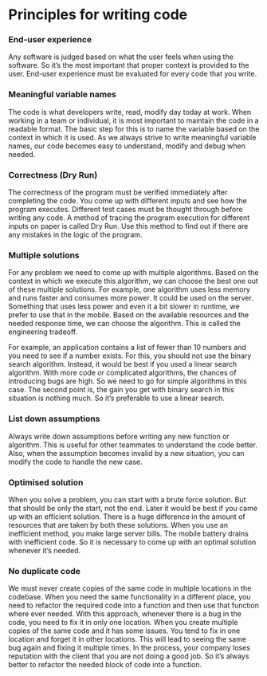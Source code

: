 # Principles for writing code
### End-user experience
Any software is judged based on what the user feels when using the software. So it’s the most important that proper context is provided to the user. End-user experience must be evaluated for every code that you write.

### Meaningful variable names
The code is what developers write, read, modify day today at work. When working in a team or individual, it is most important to maintain the code in a readable format. The basic step for this is to name the variable based on the context in which it is used. As we always strive to write meaningful variable names, our code becomes easy to understand, modify and debug when needed.

### Correctness (Dry Run)
The correctness of the program must be verified immediately after completing the code. You come up with different inputs and see how the program executes. Different test cases must be thought through before writing any code. A method of tracing the program execution for different inputs on paper is called Dry Run. Use this method to find out if there are any mistakes in the logic of the program.

### Multiple solutions
For any problem we need to come up with multiple algorithms. Based on the context in which we execute this algorithm, we can choose the best one out of these multiple solutions. For example, one algorithm uses less memory and runs faster and consumes more power. It could be used on the server. Something that uses less power and even it a bit slower in runtime, we prefer to use that in the mobile. Based on the available resources and the needed response time, we can choose the algorithm. This is called the engineering tradeoff. 

For example, an application contains a list of fewer than 10 numbers and you need to see if a number exists. For this, you should not use the binary search algorithm. Instead, it would be best if you used a linear search algorithm. With more code or complicated algorithms, the chances of introducing bugs are high. So we need to go for simple algorithms in this case. The second point is, the gain you get with binary search in this situation is nothing much. So it’s preferable to use a linear search.


### List down assumptions
Always write down assumptions before writing any new function or algorithm. This is useful for other teammates to understand the code better. Also, when the assumption becomes invalid by a new situation, you can modify the code to handle the new case.


### Optimised solution
When you solve a problem, you can start with a brute force solution. But that should be only the start, not the end. Later it would be best if you came up with an efficient solution. There is a huge difference in the amount of resources that are taken by both these solutions. When you use an inefficient method, you make large server bills. The mobile battery drains with inefficient code. So it is necessary to come up with an optimal solution whenever it’s needed. 

### No duplicate code
We must never create copies of the same code in multiple locations in the codebase. When you need the same functionality in a different place, you need to refactor the required code into a function and then use that function where ever needed. With this approach, whenever there is a bug in the code, you need to fix it in only one location.  When you create multiple copies of the same code and it has some issues. You tend to fix in one location and forget it in other locations. This will lead to seeing the same bug again and fixing it multiple times. In the process, your company loses reputation with the client that you are not doing a good job. So it’s always better to refactor the needed block of code into a function.
